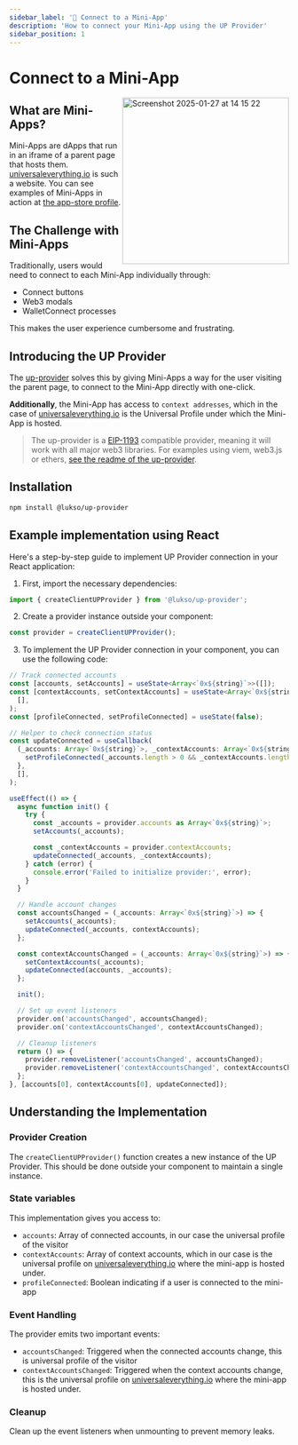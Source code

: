 ```yaml
---
sidebar_label: '🔌 Connect to a Mini-App'
description: 'How to connect your Mini-App using the UP Provider'
sidebar_position: 1
---
```


# Connect to a Mini-App

<img width="300" alt="Screenshot 2025-01-27 at 14 15 22" src="https://github.com/user-attachments/assets/7f0b7875-c402-440d-b77f-935cf90f241d" align="right" />

## What are Mini-Apps?

Mini-Apps are dApps that run in an iframe of a parent page that hosts them. [universaleverything.io](https://universaleverything.io) is such a website. You can see examples of Mini-Apps in action at [the app-store profile](https://universaleverything.io/0x7b258dD350227CFc9Da1EDD7f4D978f7Df20fD40).

## The Challenge with Mini-Apps

Traditionally, users would need to connect to each Mini-App individually through:

- Connect buttons
- Web3 modals
- WalletConnect processes

This makes the user experience cumbersome and frustrating.

## Introducing the UP Provider

The [up-provider](../../tools/dapps/up-provider/getting-started) solves this by giving Mini-Apps a way for the user visiting the parent page, to connect to the Mini-App directly with one-click.

**Additionally**, the Mini-App has access to `context addresses`, which in the case of [universaleverything.io](https://universaleverything.io) is the Universal Profile under which the Mini-App is hosted.

> The up-provider is a [EIP-1193](https://eips.ethereum.org/EIPS/eip-1193) compatible provider, meaning it will work with all major web3 libraries. For examples using viem, web3.js or ethers, [see the readme of the up-provider](https://github.com/lukso-network/tools-up-provider/blob/main/README.md#provider-for-mini-apps).

## Installation

```bash
npm install @lukso/up-provider
```

## Example implementation using React

Here's a step-by-step guide to implement UP Provider connection in your React application:

1. First, import the necessary dependencies:

```typescript
import { createClientUPProvider } from '@lukso/up-provider';
```

2. Create a provider instance outside your component:

```typescript
const provider = createClientUPProvider();
```

3. To implement the UP Provider connection in your component, you can use the following code:

```typescript
// Track connected accounts
const [accounts, setAccounts] = useState<Array<`0x${string}`>>([]);
const [contextAccounts, setContextAccounts] = useState<Array<`0x${string}`>>(
  [],
);
const [profileConnected, setProfileConnected] = useState(false);

// Helper to check connection status
const updateConnected = useCallback(
  (_accounts: Array<`0x${string}`>, _contextAccounts: Array<`0x${string}`>) => {
    setProfileConnected(_accounts.length > 0 && _contextAccounts.length > 0);
  },
  [],
);

useEffect(() => {
  async function init() {
    try {
      const _accounts = provider.accounts as Array<`0x${string}`>;
      setAccounts(_accounts);

      const _contextAccounts = provider.contextAccounts;
      updateConnected(_accounts, _contextAccounts);
    } catch (error) {
      console.error('Failed to initialize provider:', error);
    }
  }

  // Handle account changes
  const accountsChanged = (_accounts: Array<`0x${string}`>) => {
    setAccounts(_accounts);
    updateConnected(_accounts, contextAccounts);
  };

  const contextAccountsChanged = (_accounts: Array<`0x${string}`>) => {
    setContextAccounts(_accounts);
    updateConnected(accounts, _accounts);
  };

  init();

  // Set up event listeners
  provider.on('accountsChanged', accountsChanged);
  provider.on('contextAccountsChanged', contextAccountsChanged);

  // Cleanup listeners
  return () => {
    provider.removeListener('accountsChanged', accountsChanged);
    provider.removeListener('contextAccountsChanged', contextAccountsChanged);
  };
}, [accounts[0], contextAccounts[0], updateConnected]);
```

## Understanding the Implementation

### Provider Creation

The `createClientUPProvider()` function creates a new instance of the UP Provider. This should be done outside your component to maintain a single instance.

### State variables

This implementation gives you access to:

- `accounts`: Array of connected accounts, in our case the universal profile of the visitor
- `contextAccounts`: Array of context accounts, which in our case is the universal profile on [universaleverything.io](https://universaleverything.io) where the mini-app is hosted under.
- `profileConnected`: Boolean indicating if a user is connected to the mini-app

### Event Handling

The provider emits two important events:

- `accountsChanged`: Triggered when the connected accounts change, this is universal profile of the visitor
- `contextAccountsChanged`: Triggered when the context accounts change, this is the universal profile on [universaleverything.io](https://universaleverything.io) where the mini-app is hosted under.

### Cleanup

Clean up the event listeners when unmounting to prevent memory leaks.
